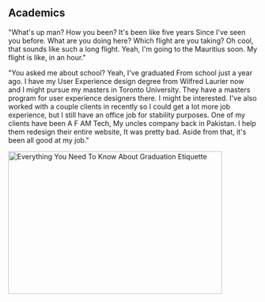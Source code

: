 <h2> 
<b> 
Academics 
</b> 
</h2> 

"What's up man? How you been? It's been like five years Since I've seen you before. What are you doing here? Which flight are you taking? Oh cool, that sounds like such a long flight. Yeah, I'm going to the Mauritius soon. My flight is like, in an hour." 

"You asked me about school? Yeah, I've graduated From school just a year ago. I have my User Experience design degree from Wilfred Laurier now and I might pursue my masters in Toronto University. They have a masters program for user experience designers there. I might be interested. I've also worked with a couple clients in recently so I could get a lot more job experience, but I still have an office job for stability purposes. One of my clients have been A F AM Tech, My uncles company back in Pakistan. I help them redesign their entire website, It was pretty bad. Aside from that, it's been all good at my job." 

<img src="https://www.southernliving.com/thmb/osQ0-qCdyJmTELa8n7OnCE1cwz4=/1500x0/filters:no_upscale():max_bytes(150000):strip_icc()/graduates-throwing-caps-1066324992-2000-c66181da679b46dab1f62f4b2fbe3e84.jpg" jsaction="VQAsE" class="r48jcc pT0Scc iPVvYb" style="max-width: 1500px; height: 288px; margin: 0px; width: 432px;" alt="Everything You Need To Know About Graduation Etiquette" jsname="kn3ccd" aria-hidden="false">